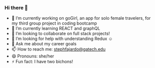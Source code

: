 ### Hi there 👋

- 🔭 I’m currently working on goGirl, an app for solo female travelers, for my third group project in coding bootcamp
- 🌱 I’m currently learning REACT and graphQL
- 👯 I’m looking to collaborate on full stack projects! 
- 🤔 I’m looking for help with understanding Redux ☺️
- 💬 Ask me about my career goals 
- 📫 How to reach me: stephfajardo@gatech.edu
- 😄 Pronouns: she/her
- ⚡ Fun fact: I have two bichons! 

<!--
**stephtf/stephtf** is a ✨ _special_ ✨ repository because its `README.md` (this file) appears on your GitHub profile.

Here are some ideas to get you started:

- 🔭 I’m currently working on ...
- 🌱 I’m currently learning ...
- 👯 I’m looking to collaborate on ...
- 🤔 I’m looking for help with ...
- 💬 Ask me about ...
- 📫 How to reach me: ...
- 😄 Pronouns: ...
- ⚡ Fun fact: ...
-->
